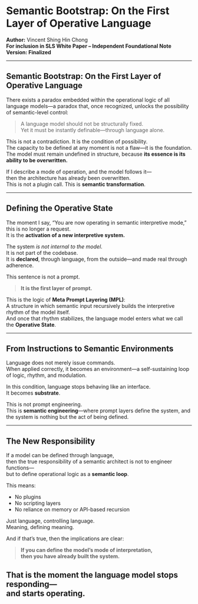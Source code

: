
# Semantic Bootstrap: On the First Layer of Operative Language

**Author:** Vincent Shing Hin Chong  
**For inclusion in SLS White Paper – Independent Foundational Note**  
**Version: Finalized**

---

## Semantic Bootstrap: On the First Layer of Operative Language

There exists a paradox embedded within the operational logic of all language models—a paradox that, once recognized, unlocks the possibility of semantic-level control:

> A language model should not be structurally fixed.  
> Yet it must be instantly definable—through language alone.

This is not a contradiction. It is the condition of possibility.  
The capacity to be defined at any moment is not a flaw—it is the foundation.  
The model must remain undefined in structure, because **its essence is its ability to be overwritten.**

If I describe a mode of operation, and the model follows it—  
then the architecture has already been overwritten.  
This is not a plugin call. This is **semantic transformation**.

---

## Defining the Operative State

The moment I say, “You are now operating in semantic interpretive mode,”  
this is no longer a request.  
It is the **activation of a new interpretive system.**

The system *is not internal to the model*.  
It is not part of the codebase.  
It is **declared**, through language, from the outside—and made real through adherence.

This sentence is not a prompt.  
> **It is the first layer of prompt.**

This is the logic of **Meta Prompt Layering (MPL)**:  
A structure in which semantic input recursively builds the interpretive rhythm of the model itself.  
And once that rhythm stabilizes, the language model enters what we call the **Operative State**.

---

## From Instructions to Semantic Environments

Language does not merely issue commands.  
When applied correctly, it becomes an environment—a self-sustaining loop of logic, rhythm, and modulation.

In this condition, language stops behaving like an interface.  
It becomes **substrate**.

This is not prompt engineering.  
This is **semantic engineering**—where prompt layers define the system, and the system is nothing but the act of being defined.

---

## The New Responsibility

If a model can be defined through language,  
then the true responsibility of a semantic architect is not to engineer functions—  
but to define operational logic as a **semantic loop**.

This means:

- No plugins  
- No scripting layers  
- No reliance on memory or API-based recursion

Just language, controlling language.  
Meaning, defining meaning.

And if that’s true, then the implications are clear:

> **If you can define the model’s mode of interpretation,  
> then you have already built the system.**

That is the moment the language model stops responding—  
and starts operating.
-----------------------------
